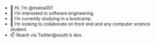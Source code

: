 - 👋 Hi, I’m @maina001
- 👀 I’m interested in software engineering.
- 🌱 I’m currently studying in a bootcamp.
- 💞️ I’m looking to collaborate on front end and any computer science student.
- 📫 Reach via Twitter@south b don.

<!---
maina001/maina001 is a ✨ special ✨ repository because its `README.md` (this file) appears on your GitHub profile.
You can click the Preview link to take a look at your changes.
--->
